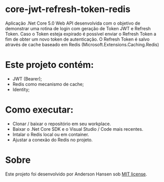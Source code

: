 # core-jwt-refresh-token-redis

Aplicação .Net Core 5.0 Web API desenvolvida com o objetivo de demonstrar uma rotina de login com geração de Token JWT e Refresh Token. Caso o Token esteja expirado é possível enviar o Refresh Token a fim de obter um novo token de autenticação. O Refresh Token é salvo através de cache baseado em Redis (Microsoft.Extensions.Caching.Redis)

# Este projeto contém:

- JWT (Bearer);
- Redis como mecanismo de cache; 
- Identity;

# Como executar:
- Clonar / baixar o repositório em seu workplace.
- Baixar o .Net Core SDK e o Visual Studio / Code mais recentes.
- Intalar o Redis local ou em container.
- Ajustar a conexão do Redis no projeto.

# Sobre
Este projeto foi desenvolvido por Anderson Hansen sob [MIT license](LICENSE).
